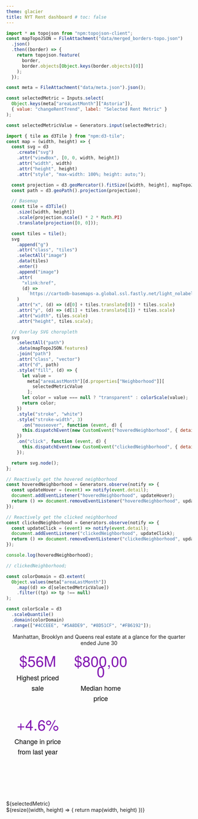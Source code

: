 ```yaml
---
theme: glacier
title: NYT Rent dashboard # toc: false
---
```


<script src="https://cdn.tailwindcss.com"></script>

```js
import * as topojson from "npm:topojson-client";
const mapTopoJSON = FileAttachment("data/merged_borders-topo.json")
  .json()
  .then((border) => {
    return topojson.feature(
      border,
      border.objects[Object.keys(border.objects)[0]]
    );
  });

const meta = FileAttachment("data/meta.json").json();
```

```js
const selectedMetric = Inputs.select(
  Object.keys(meta["areaLastMonth"]["Astoria"]),
  { value: "changeRentTrend", label: "Selected Rent Metric" }
);

const selectedMetricValue = Generators.input(selectedMetric);
```

<!-- https://github.com/CartoDB/basemap-styles?tab=readme-ov-file -->

```js
import { tile as d3Tile } from "npm:d3-tile";
const map = (width, height) => {
  const svg = d3
    .create("svg")
    .attr("viewBox", [0, 0, width, height])
    .attr("width", width)
    .attr("height", height)
    .attr("style", "max-width: 100%; height: auto;");

  const projection = d3.geoMercator().fitSize([width, height], mapTopoJSON);
  const path = d3.geoPath().projection(projection);

  // Basemap
  const tile = d3Tile()
    .size([width, height])
    .scale(projection.scale() * 2 * Math.PI)
    .translate(projection([0, 0]));

  const tiles = tile();
  svg
    .append("g")
    .attr("class", "tiles")
    .selectAll("image")
    .data(tiles)
    .enter()
    .append("image")
    .attr(
      "xlink:href",
      (d) =>
        `https://cartodb-basemaps-a.global.ssl.fastly.net/light_nolabels/${d[2]}/${d[0]}/${d[1]}.png`
    )
    .attr("x", (d) => (d[0] + tiles.translate[0]) * tiles.scale)
    .attr("y", (d) => (d[1] + tiles.translate[1]) * tiles.scale)
    .attr("width", tiles.scale)
    .attr("height", tiles.scale);

  // Overlay SVG choropleth
  svg
    .selectAll("path")
    .data(mapTopoJSON.features)
    .join("path")
    .attr("class", "vector")
    .attr("d", path)
    .style("fill", (d) => {
      let value =
        meta["areaLastMonth"][d.properties["Neighborhood"]][
          selectedMetricValue
        ];
      let color = value === null ? "transparent" : colorScale(value);
      return color;
    })
    .style("stroke", "white")
    .style("stroke-width", 3)
      .on("mouseover", function (event, d) {
      this.dispatchEvent(new CustomEvent("hoveredNeighborhood", { detail: d.properties["Neighborhood"], bubbles: true }));
    })
    .on("click", function (event, d) {
      this.dispatchEvent(new CustomEvent("clickedNeighborhood", { detail: d.properties["Neighborhood"], bubbles: true }));
    });

  return svg.node();
};
```

```js
// Reactively get the hovered neighborhood
const hoveredNeighborhood = Generators.observe(notify => {
  const updateHover = (event) => notify(event.detail);
  document.addEventListener("hoveredNeighborhood", updateHover);
  return () => document.removeEventListener("hoveredNeighborhood", updateHover);
});

// Reactively get the clicked neighborhood
const clickedNeighborhood = Generators.observe(notify => {
  const updateClick = (event) => notify(event.detail);
  document.addEventListener("clickedNeighborhood", updateClick);
  return () => document.removeEventListener("clickedNeighborhood", updateClick);
});
```

```js
console.log(hoveredNeighborhood);
```

```js
// clickedNeighborhood;
```

```js
const colorDomain = d3.extent(
  Object.values(meta["areaLastMonth"])
    .map((d) => d[selectedMetricValue])
    .filter((tp) => tp !== null)
);
```

```js
const colorScale = d3
  .scaleQuantile()
  .domain(colorDomain)
  .range(["#4CCEEE", "#5A8DE9", "#8D51CF", "#FB6192"]);
```

<header>
  <div
    class="text-center mt-[40px] text-[1.125rem] max-w-[550px] mx-auto leading-5 font-bold"
  >
    Manhattan, Brooklyn and Queens real estate at a glance for the quarter ended
    June 30
  </div>
  <div class="factsModule">
    <div class="factsModule">
      <div class="singleFact" data-key="highestSale" data-format="dollarShort">
        <h4>$56M</h4>
        <p
          class="text-center font-[500] text-[.8rem] mt-2 mx-auto mb-6 indent-0"
        >
          Highest priced sale
        </p>
      </div>
      <div class="singleFact" data-key="trend" data-format="dollar">
        <h4>$800,000</h4>
        <p
          class="text-center font-[500] text-[.8rem] mt-2 mx-auto mb-6 indent-0"
        >
          Median home price
        </p>
      </div>
      <div class="singleFact" data-key="changeTrend" data-format="percent">
        <h4>+4.6%</h4>
        <p
          class="text-center font-[500] text-[.8rem] mt-2 mx-auto mb-6 indent-0"
        >
          Change in price from last year
        </p>
      </div>
    </div>
  </div>
</header>

<!--!-- -- -- -- -- -- --  Chart-- -- -- -- -- -- -- --  -->
<!--!-- -- -- -- -- -- --  Chart-- -- -- -- -- -- -- --  -->
<!--!-- -- -- -- -- -- --  Chart-- -- -- -- -- -- -- --  -->
<section class='h-screen'>
<!-- Input -->
<div>
${selectedMetric}
</div>

<!-- Legend -->
<div></div>

<!-- Explanation -->
<div></div>

<!-- Bot Line Charts -->
<div class='h-full'>
  ${resize((width, height) => {
    return map(width, height)
  })}
</div>

</section>

<style>
  .factsModule {
    --color-gray-200: #efefef;
    --color-green-100: #f0f7f5;
    --color-green-800: #07593b;
    quotes: "“" "”" "‘" "’";
    text-rendering: optimizeLegibility;
    line-height: 1.558;
    color: #000;
    font-size: 1.125rem;
    -webkit-font-smoothing: antialiased;
    padding: 0;
    display: block;
    position: relative;
    overflow: hidden;
    max-width: 840px;
    margin: 0px auto 45px auto;
    font-family: "BWHaasDingbat", "BWHaasText", "Helvetica Neue", Helvetica,
      Arial, sans-serif;
    text-align: center;
  }
  .singleFact {
    quotes: "“" "”" "‘" "’";
    text-rendering: optimizeLegibility;
    line-height: 1.558;
    color: #000;
    font-size: 1.125rem;
    -webkit-font-smoothing: antialiased;
    font-family: "BWHaasDingbat", "BWHaasText", "Helvetica Neue", Helvetica,
      Arial, sans-serif;
    text-align: center;
    padding: 0;
    position: relative;
    display: block;
    float: left;
    width: 30%;
    margin: 0px 10px;
  }

  h4 {
    quotes: "“" "”" "‘" "’";
    text-rendering: optimizeLegibility;
    -webkit-font-smoothing: antialiased;
    font-family: "BWHaasDingbat", "BWHaasText", "Helvetica Neue", Helvetica,
      Arial, sans-serif;
    text-align: center;
    padding: 0;
    margin: 32px 0 0 0;
    font-weight: 400;
    font-size: 40px;
    line-height: 1.75rem;
    color: #8317b2;
    margin-bottom: 12px;
    margin-top: 25px;
  }
</style>
